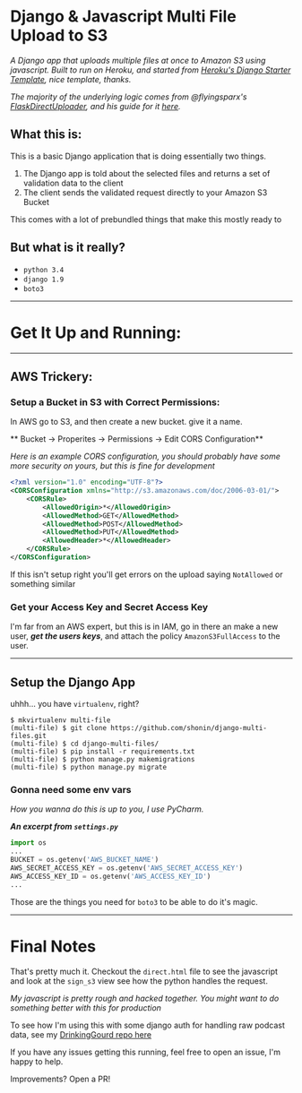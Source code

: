 # Django & Javascript Multi File Upload to S3

*A Django app that uploads multiple files at once to Amazon S3 using javascript.
Built to run on Heroku, and started from [Heroku's Django Starter
 Template](https://github.com/heroku/heroku-django-template), nice template,
thanks.*

*The majority of the underlying logic comes from @flyingsparx's
[FlaskDirectUploader](https://github.com/flyingsparx/FlaskDirectUploader),
and his guide for it
 [here](https://devcenter.heroku.com/articles/s3-upload-python).*

## What this is:

This is a basic Django application that is doing essentially two things.
1. The Django app is told about the selected files and returns a set of
validation data to the client
2. The client sends the validated request directly to your Amazon S3 Bucket

This comes with a lot of prebundled things that make this mostly ready to


## But what is it really?

* `python 3.4`
* `django 1.9`
* `boto3`

***

# Get It Up and Running:

***

## AWS Trickery:

### Setup a Bucket in S3 with Correct Permissions:

In AWS go to S3, and then create a new bucket. give it a name.   

** Bucket -> Properites -> Permissions -> Edit CORS Configuration**  

*Here is an example CORS configuration, you should probably have some more
security on yours, but this is fine for development*
```xml
<?xml version="1.0" encoding="UTF-8"?>
<CORSConfiguration xmlns="http://s3.amazonaws.com/doc/2006-03-01/">
    <CORSRule>
        <AllowedOrigin>*</AllowedOrigin>
        <AllowedMethod>GET</AllowedMethod>
        <AllowedMethod>POST</AllowedMethod>
        <AllowedMethod>PUT</AllowedMethod>
        <AllowedHeader>*</AllowedHeader>
    </CORSRule>
</CORSConfiguration>

```
If this isn't setup right you'll get errors on the upload saying `NotAllowed`
or something similar

### Get your Access Key and Secret Access Key

I'm far from an AWS expert, but this is in IAM, go in there an make a new
user, ***get the users keys***, and attach the policy `AmazonS3FullAccess` to the user.

***

## Setup the Django App

uhhh... you have `virtualenv`, right?

```shell
$ mkvirtualenv multi-file
(multi-file) $ git clone https://github.com/shonin/django-multi-files.git
(multi-file) $ cd django-multi-files/
(multi-file) $ pip install -r requirements.txt
(multi-file) $ python manage.py makemigrations
(multi-file) $ python manage.py migrate
```
### Gonna need some env vars

*How you wanna do this is up to you, I use PyCharm.*

***An excerpt from `settings.py`***
```python
import os
...
BUCKET = os.getenv('AWS_BUCKET_NAME')
AWS_SECRET_ACCESS_KEY = os.getenv('AWS_SECRET_ACCESS_KEY')
AWS_ACCESS_KEY_ID = os.getenv('AWS_ACCESS_KEY_ID')
...
```
Those are the things you need for `boto3` to be able to do it's magic.

***

# Final Notes

That's pretty much it. Checkout the `direct.html` file to see the javascript
and look at the `sign_s3` view see how the python handles the request.

*My javascript is pretty rough and hacked together. You might want to do
something better with this for production*

To see how I'm using this with some django auth for handling raw podcast data,
see my [DrinkingGourd repo here](https://github.com/shonin/DrinkingGourd)

If you have any issues getting this running, feel free to open an issue, I'm
happy to help.

Improvements? Open a PR!
